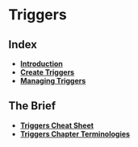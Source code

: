 # Triggers

## Index
* **[Introduction](./introduction.md)** <br>
* **[Create Triggers](./create-trigger.md)** <br>
* **[Managing Triggers](./managing-triggers.md)** <br>


## The Brief
* **[Triggers Cheat Sheet](./triggers-cheat-sheet.md)** <br>
* **[Triggers Chapter Terminologies](./triggers-terminology.md)** <br>
